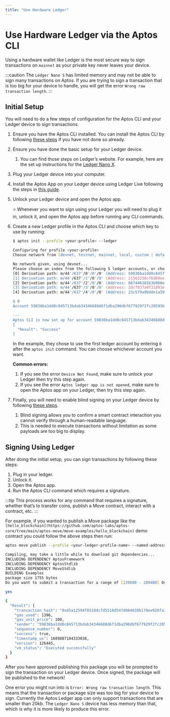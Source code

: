 ```yaml
---
title: "Use Hardware Ledger"
---
```


# Use Hardware Ledger via the Aptos CLI

Using a hardware wallet like Ledger is the most secure way to sign transactions on `mainnet` as your private key never leaves your device.

:::caution
The `Ledger Nano S` has limited memory and may not be able to sign many transactions on Aptos. If you are trying to sign a transaction that is too big for your device to handle, you will get the error `Wrong raw transaction length`.
:::

## Initial Setup

You will need to do a few steps of configuration for the Aptos CLI and your Ledger device to sign transactions.

1. Ensure you have the Aptos CLI installed. You can install the Aptos CLI by following [these steps](../../install-cli/index.md) if you have not done so already.
2. Ensure you have done the basic setup for your Ledger device.
    1. You can find those steps on Ledger’s website. For example, here are the set up instructions for the [Ledger Nano X](https://support.ledger.com/hc/en-us/articles/360018784134-Set-up-your-Ledger-Nano-X?docs=true).
3. Plug your Ledger device into your computer.
4. Install the Aptos App on your Ledger device using Ledger Live following the steps in [this guide](https://support.ledger.com/hc/en-us/articles/7326502672285-Aptos-APT?docs=true).
5. Unlock your Ledger device and open the Aptos app.
    
    <aside>
    ⭐ Whenever you want to sign using your Ledger you will need to plug it in, unlock it, and open the Aptos app before running any CLI commands.
    
    </aside>
    
6. Create a new Ledger profile in the Aptos CLI and choose which key to use by running:
    
    ```zsh
    $ aptos init --profile <your-profile> --ledger
    
    Configuring for profile <your-profile>
    Choose network from [devnet, testnet, mainnet, local, custom | defaults to devnet]
    
    No network given, using devnet...
    Please choose an index from the following 5 ledger accounts, or choose an arbitrary index that you want to use:
    [0] Derivation path: m/44'/637'/0'/0'/0' (Address: 59836ba1dd0c845713bdab34346688d6f1dba290dbf677929f2fc20593ba0cfb)
    [1] Derivation path: m/44'/637'/1'/0'/0' (Address: 21563230cf6d69ee72a51d21920430d844ee48235e708edbafbc69708075a86e)
    [2] Derivation path: m/44'/637'/2'/0'/0' (Address: 667446181b3b980ef29f5145a7a2cc34d433fc3ee8c97fc044fd978435f2cb8d)
    [3] Derivation path: m/44'/637'/3'/0'/0' (Address: 2dcf037a9f31d93e202c074229a1b69ea8ee4d2f2d63323476001c65b0ec4f31)
    [4] Derivation path: m/44'/637'/4'/0'/0' (Address: 23c579a9bdde1a59f1c9d36d8d379aeefe7a5997b5b58bd5a5b0c12a4f170431)
    
    $ 0
    Account 59836ba1dd0c845713bdab34346688d6f1dba290dbf677929f2fc20593ba0cfb has been already found on-chain
    
    ---
    Aptos CLI is now set up for account 59836ba1dd0c845713bdab34346688d6f1dba290dbf677929f2fc20593ba0cfb as profile <your-profile>!  Run `aptos --help` for more information about commands
    {
      "Result": "Success"
    }
    ```
    
    In the example, they chose to use the first ledger account by entering `0` after the `aptos init` command. You can choose whichever account you want.
    
    **Common errors:**
    
    1. If you see the error `Device Not Found`, make sure to unlock your Ledger then try this step again.
    2. If you see the error `Aptos ledger app is not opened`, make sure to open the Aptos app on your Ledger, then try this step again.
7. Finally, you will need to enable blind signing on your Ledger device by following [these steps](https://medium.com/@DavidLehman24/how-to-enable-disable-blind-signing-on-ledger-wallet-99113a85cdad).
    1. Blind signing allows you to confirm a smart contract interaction you cannot verify through a human-readable language.
    2. This is needed to execute transactions without limitation as some payloads are too big to display.

## Signing Using Ledger

After doing the initial setup, you can sign transactions by following these steps:

1. Plug in your ledger.
2. Unlock it.
3. Open the Aptos app.
4. Run the Aptos CLI command which requires a signature.

:::tip
This process works for any command that requires a signature, whether that’s to transfer coins, publish a Move contract, interact with a contract, etc.
:::

For example, if you wanted to publish a Move package like the `[hello_blockchain](https://github.com/aptos-labs/aptos-core/tree/main/aptos-move/move-examples/hello_blockchain)` demo contract you could follow the above steps then run:

```zsh
aptos move publish --profile <your-ledger-profile-name> --named-addresses hello_blockchain=<your-ledger-profile-name>

Compiling, may take a little while to download git dependencies...
INCLUDING DEPENDENCY AptosFramework
INCLUDING DEPENDENCY AptosStdlib
INCLUDING DEPENDENCY MoveStdlib
BUILDING Examples
package size 1755 bytes
Do you want to submit a transaction for a range of [139600 - 209400] Octas at a gas unit price of 100 Octas? [yes/no] >

yes

{
  "Result": {
    "transaction_hash": "0xd5a12594f85284cfd5518d547d084030b178ee926fa3d8cbf699cc0596eff538",
    "gas_used": 1396,
    "gas_unit_price": 100,
    "sender": "59836ba1dd0c845713bdab34346688d6f1dba290dbf677929f2fc20593ba0cfb",
    "sequence_number": 0,
    "success": true,
    "timestamp_us": 1689887104333038,
    "version": 126445,
    "vm_status": "Executed successfully"
  }
}

```

After you have approved publishing this package you will be prompted to sign the transaction on your Ledger device. Once signed, the package will be published to the network!

One error you might run into is `Error: Wrong raw transaction length`. This means that the transaction or package size was too big for your device to sign. Currently the Aptos Ledger app can only support transactions that are smaller than 20kb. The `Ledger Nano S` device has less memory than that, which is why it is more likely to produce this error.
